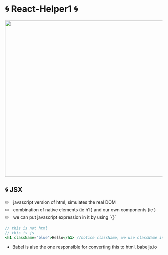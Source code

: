 # 🌀 React-Helper1 🌀

<img src="https://sunscrapers.com/blog/wp-content/uploads/2018/11/1__DOHv30w-0eI-Ysz5U47Yg.png" height=500 width=900>


<h2>🌀 JSX</h2>
✏️ &nbsp; javascript version of html, simulates the real DOM<br>
✏️ &nbsp; combination of native elements (ie h1 ) and our own components (ie <CustomButton /> ) <br>
✏️ &nbsp; we can put javascript expression in it by using `{}` <br>

```jsx
// this is not html
// this is js
<h1 className="blue">Hello</h1> //notice className, we use className in contrast to class in HTML; class is reserved in js 
```
* Babel is also the one responsible for converting this to html. babeljs.io
